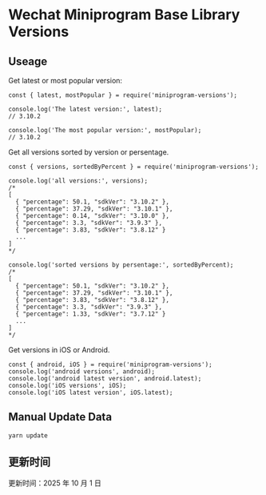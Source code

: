 
# Wechat Miniprogram Base Library Versions

## Useage

Get latest or most popular version:

```;
const { latest, mostPopular } = require('miniprogram-versions');

console.log('The latest version:', latest);
// 3.10.2

console.log('The most popular version:', mostPopular);
// 3.10.2

```

Get all versions sorted by version or persentage.

```
const { versions, sortedByPercent } = require('miniprogram-versions');

console.log('all versions:', versions);
/*
[
  { "percentage": 50.1, "sdkVer": "3.10.2" },
  { "percentage": 37.29, "sdkVer": "3.10.1" },
  { "percentage": 0.14, "sdkVer": "3.10.0" },
  { "percentage": 3.3, "sdkVer": "3.9.3" },
  { "percentage": 3.83, "sdkVer": "3.8.12" }
  ...
]
*/

console.log('sorted versions by persentage:', sortedByPercent);
/*
[
  { "percentage": 50.1, "sdkVer": "3.10.2" },
  { "percentage": 37.29, "sdkVer": "3.10.1" },
  { "percentage": 3.83, "sdkVer": "3.8.12" },
  { "percentage": 3.3, "sdkVer": "3.9.3" },
  { "percentage": 1.33, "sdkVer": "3.7.12" }
  ...
]
*/
```

Get versions in iOS or Android.

```
const { android, iOS } = require('miniprogram-versions');
console.log('android versions', android);
console.log('android latest version', android.latest);
console.log('iOS versions', iOS);
console.log('iOS latest version', iOS.latest);
```

## Manual Update Data

```
yarn update
```

## 更新时间

更新时间：2025 年 10 月 1 日
